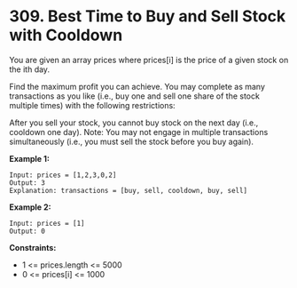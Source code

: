 # 309. Best Time to Buy and Sell Stock with Cooldown
You are given an array prices where prices[i] is the price of a given stock on the ith day.

Find the maximum profit you can achieve. You may complete as many transactions as you like (i.e., buy one and sell one share of the stock multiple times) with the following restrictions:

After you sell your stock, you cannot buy stock on the next day (i.e., cooldown one day).
Note: You may not engage in multiple transactions simultaneously (i.e., you must sell the stock before you buy again).

 

**Example 1:**
```
Input: prices = [1,2,3,0,2]
Output: 3
Explanation: transactions = [buy, sell, cooldown, buy, sell]
```

**Example 2:**
```
Input: prices = [1]
Output: 0
```

**Constraints:**
- 1 <= prices.length <= 5000
- 0 <= prices[i] <= 1000